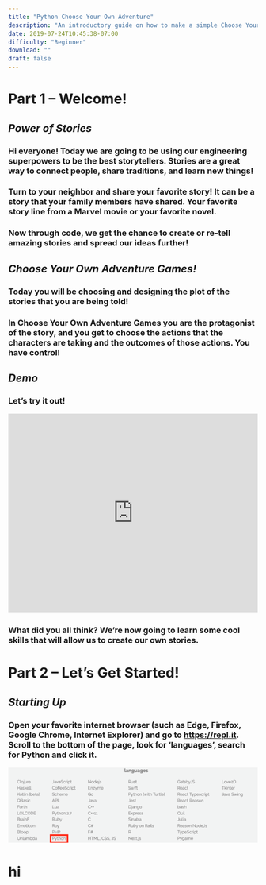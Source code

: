 ```yaml
---
title: "Python Choose Your Own Adventure"
description: "An introductory guide on how to make a simple Choose Your Own Adventure Game in Python"
date: 2019-07-24T10:45:38-07:00
difficulty: "Beginner"
download: ""
draft: false
---
```


# Part 1 – Welcome!
## *Power of Stories*
### Hi everyone! Today we are going to be using our engineering superpowers to be the best storytellers. Stories are a great way to connect people, share traditions, and learn new things!

### Turn to your neighbor and share your favorite story! It can be a story that your family members have shared. Your favorite story line from a Marvel movie or your favorite novel.

### Now through code, we get the chance to create or re-tell amazing stories and spread our ideas further!

## *Choose Your Own Adventure Games!*
### Today you will be choosing and designing the plot of the stories that you are being told!
### In Choose Your Own Adventure Games you are the protagonist of the story, and you get to choose the actions that the characters are taking and the outcomes of those actions. You have control!

## *Demo*

### Let’s try it out!
<iframe height="400px" width="100%" src="https://repl.it/repls/HeavyWretchedCharactermapping?lite=true" scrolling="no" frameborder="no" allowtransparency="true" allowfullscreen="true" sandbox="allow-forms allow-pointer-lock allow-popups allow-same-origin allow-scripts allow-modals"></iframe>

### What did you all think? We’re now going to learn some cool skills that will allow us to create our own stories.

# Part 2 – Let’s Get Started!
## *Starting Up*
### Open your favorite internet browser (such as Edge, Firefox, Google Chrome, Internet Explorer) and go to https://repl.it. Scroll to the bottom of the page, look for ‘languages’, search for Python and click it.

![#Can't find image](Nuevo_Images/replLang.png)


# hi
